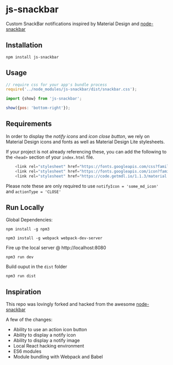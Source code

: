 # js-snackbar

Custom SnackBar notifications inspired by Material Design and [node-snackbar](https://github.com/polonel/SnackBar)

## Installation
```
npm install js-snackbar
```

## Usage
```javascript
// require css for your app's bundle process
require('../node_modules/js-snackbar/dist/snackbar.css');

import {show} from 'js-snackbar';

show({pos: 'bottom-right'});
```

## Requirements
In order to display the _notify icons_ and _icon close button_, we rely on Material Design icons and fonts as well as Material Design Lite stylesheets.
 
If your project is not already referencing these, you can add the following to the `<head>` section of your `index.html` file.

```javascript
    <link rel="stylesheet" href="https://fonts.googleapis.com/css?family=Roboto:regular,bold,italic,thin,light,bolditalic,black,medium&amp;lang=en">
    <link rel="stylesheet" href="https://fonts.googleapis.com/icon?family=Material+Icons">
    <link rel="stylesheet" href="https://code.getmdl.io/1.1.3/material.indigo-pink.min.css">
```

Please note these are only required to use `notifyIcon = 'some_md_icon'` and `actionType = 'CLOSE'`

## Run Locally

Global Dependencies:
```
npm install -g npm3
 
npm3 install -g webpack webpack-dev-server
```

Fire up the local server @ http://localhost:8080
```
npm3 run dev
```

Build ouput in the `dist` folder
```
npm3 run dist
```

## Inspiration
This repo was lovingly forked and hacked from the awesome [node-snackbar](https://github.com/polonel/SnackBar)

A few of the changes:
- Ability to use an action icon button
- Ability to display a notify icon
- Ability to display a notify image
- Local React hacking environment
- ES6 modules
- Module bundling with Webpack and Babel